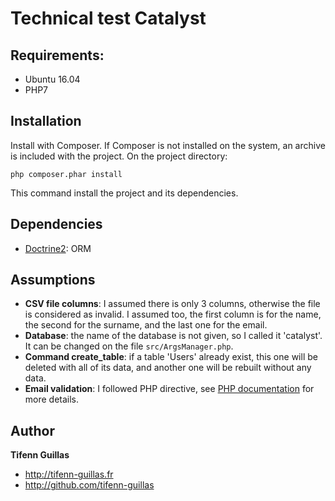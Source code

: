# Technical test Catalyst

## Requirements: 
- Ubuntu 16.04
- PHP7

## Installation

Install with Composer. If Composer is not installed on the system, an archive is included with the project. On the project directory:
```console
php composer.phar install
```
This command install the project and its dependencies.

## Dependencies

- [Doctrine2][1]: ORM

## Assumptions

- **CSV file columns**: I assumed there is only 3 columns, otherwise the file is considered as invalid. I assumed too, the first column is for the name, the second for the surname, and the last one for the email.
- **Database**: the name of the database is not given, so I called it 'catalyst'. It can be changed on the file `src/ArgsManager.php`.
- **Command create_table**: if a table 'Users' already exist, this one will be deleted with all of its data, and another one will be rebuilt without any data.
- **Email validation**: I followed PHP directive, see [PHP documentation][2] for more details. 

## Author

**Tifenn Guillas**
- <http://tifenn-guillas.fr>
- <http://github.com/tifenn-guillas>

[1]: http://docs.doctrine-project.org/projects/doctrine-orm/en/latest/
[2]: http://php.net/manual/en/filter.filters.validate.php